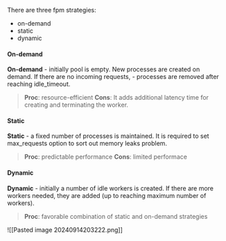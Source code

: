 There are three fpm strategies:
- on-demand
- static
- dynamic

#### On-demand
**On-demand** - initially pool is empty. New processes are created on demand. If there are no incoming requests, - processes are removed after reaching idle_timeout.

> **Proc**: resource-efficient
> **Cons**: It adds additional latency time for creating and terminating the worker.

#### Static
**Static** - a fixed number of processes is maintained. It is required to set max_requests option to sort out memory leaks problem.

> **Proc**: predictable performance
> **Cons**: limited performace

#### Dynamic
**Dynamic** - initially a number of idle workers is created. If there are more workers needed, they are added (up to reaching maximum number of workers).

> **Proc**: favorable combination of static and on-demand strategies

![[Pasted image 20240914203222.png]]
